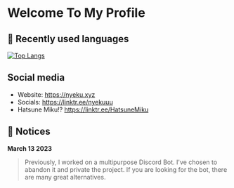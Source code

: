 # Welcome To My Profile

## 📘 Recently used languages
[![Top Langs](https://github-readme-stats.vercel.app/api/top-langs/?username=nyekuuu)](https://github.com/anuraghazra/github-readme-stats)

## Social media
* Website: https://nyeku.xyz
* Socials: https://linktr.ee/nyekuuu
* Hatsune Miku!? https://linktr.ee/HatsuneMiku

## 📝 Notices
**March 13 2023**
> Previously, I worked on a multipurpose Discord Bot. I've chosen to abandon it and private the project. If you are looking for the bot, there are many great alternatives.
